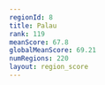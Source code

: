 ```yaml
---
regionId: 8
title: Palau
rank: 119
meanScore: 67.8
globalMeanScore: 69.21
numRegions: 220
layout: region_score
---
```

